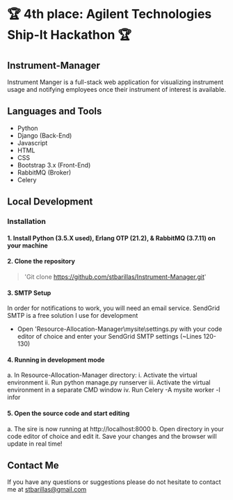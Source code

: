 # 🏆 4th place: Agilent Technologies Ship-It Hackathon 🏆
 
## Instrument-Manager

Instrument Manger is a full-stack web application for visualizing instrument usage and notifying employees once their instrument of interest is available.

## Languages and Tools
- Python
- Django (Back-End)
- Javascript
- HTML
- CSS
- Bootstrap 3.x (Front-End)
- RabbitMQ (Broker)
- Celery

## Local Development
### Installation
#### 1.	Install Python (3.5.X used), Erlang OTP (21.2), & RabbitMQ (3.7.11) on your machine 

#### 2.	Clone the repository
> 'Git clone https://github.com/stbarillas/Instrument-Manager.git'

#### 3. SMTP Setup
In order for notifications to work, you will need an email service. SendGrid SMTP is a free solution I use for development
- Open 'Resource-Allocation-Manager\mysite\settings.py with your code editor of choice and enter your SendGrid SMTP settings (~Lines 120-130)

#### 4.	Running in development mode
a.	In Resource-Allocation-Manager directory:
i.	Activate the virtual environment
ii.	Run python manage.py runserver
iii.	Activate the virtual environment in a separate CMD window
iv.	Run Celery -A mysite worker -l infor

#### 5.	Open the source code and start editing
a.	The sire is now running at http://localhost:8000
b.	Open directory in your code editor of choice and edit it. Save your changes and the browser will update in real time!

## Contact Me
If you have any questions or suggestions please do not hesitate to contact me at stbarillas@gmail.com
